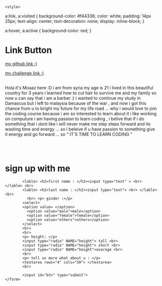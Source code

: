 

<html>
<head>
	
	
	
	<style>
	
	
a:link, a:visited {
  background-color: #f44336;
  color: white;
  padding: 14px 25px;
  text-align: center;
  text-decoration: none;
  display: inline-block;
}

a:hover, a:active {
  background-color: red;
}
</style>
	
	
	
	
<title> SIGN UP with us</title>
<link rel ="stylesheet" type="text/css" href="mozz.css">
</head>
<body> 
	
	
	
	
<h1>Link Button</h1>

<a href="https://github.com/moaaz-ghrly/facebook">my github link :) </a>
	

<a href="https://www.freecodecamp.org/moaaz-ghrly" >my challenge link :) </a>
<br>
<br>
	

<p> Hola it's Moaaz here :D i am from syria my age is 21 i lived in this beautiful country for 3 years i learned how to cut hair to survive me and my family so now u can say that i am a barber :) i wanted to continue my study in Damascus but i left to malaysia because of the war , and now i got this chance from u to bright my future for my life road ... why i would love to join the coding course because i am so interested to learn about it i like working on computure i am having passion to learn coding , i belive that if i do something that i dont like i will never make me step steps forward and its wasting time and energy ... so i beleive if u have passion to something give it energy and go forward ...  so " IT'S TIME TO LEARN CODING "</p>
	

<br>
<br>

<h1 id="title"> sign up with me </h1>

<div class="login">
	<form action="" method="give">
			
			<lable> <h2>first name : </h2><input type="text" > <br> </lable> <br>
			<lable> <h2>last name : </h2><input type="text"> <br> </lable> <br>
			  <br> <p> ginder :</p>
			<select>
			<option value= </option>
			  <option value="male">male</option>
			  <option value="female">female</option>
			  <option value="others">others</option> 
			</select>
			<br>
			<br>
			<p> height: </p> 
			<input type="radio" NAME="height"> tall <br>
			<input type="radio" NAME="height"> short <br>
			<input type="radio" NAME="height">avarage <br>
			<br>
			<p> tell us more what about u : </p>
			<textarea rows="4" cols="50"> </textarea>
			<br>
			
			<input id="btn" type="submit">
	</form>
</div>

</BODY>

<!-- this is the end of html-->
</html>

